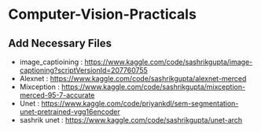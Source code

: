 # Computer-Vision-Practicals

## Add Necessary Files

* image_captioining : https://www.kaggle.com/code/sashrikgupta/image-captioning?scriptVersionId=207760755
* Alexnet : https://www.kaggle.com/code/sashrikgupta/alexnet-merced
* Mixception : https://www.kaggle.com/code/sashrikgupta/mixception-merced-95-7-accurate
* Unet : https://www.kaggle.com/code/priyankdl/sem-segmentation-unet-pretrained-vgg16encoder
* sashrik unet : https://www.kaggle.com/code/sashrikgupta/unet-arch 
